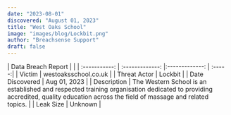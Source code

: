 ```yaml
---
date: "2023-08-01"
discovered: "August 01, 2023"
title: "West Oaks School"
image: "images/blog/Lockbit.png"
author: "Breachsense Support"
draft: false
---
```


| Data Breach Report           |              | 
| :-----------: | :-------------:     |:-------------:    | :-----:|
| Victim      | westoaksschool.co.uk      | 
| Threat Actor      | Lockbit      | 
| Date Discovered      | Aug 01, 2023      | 
| Description      | The Western School is an established and respected training organisation dedicated to providing accredited, quality education across the field of massage and related topics.      | 
| Leak Size      | Unknown      | 

